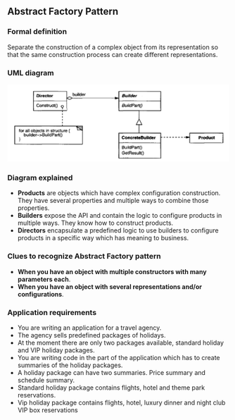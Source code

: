 ## Abstract Factory Pattern

### Formal definition

Separate the construction of a complex object from its representation so that the same construction process can create different representations.

### UML diagram

![Source book: Design Patterns, Elements of Reusable Object-Oriented Software](https://github.com/osotorrio/designpatterns/blob/master/GangOfFour.Patterns/Creational/Builder/uml_diagram.png)

### Diagram explained

-   **Products** are objects which have complex configuration construction. They have several properties and multiple ways to combine those properties.
-   **Builders** expose the API and contain the logic to configure products in multiple ways. They know how to construct products.
-   **Directors** encapsulate a predefined logic to use builders to configure products in a specific way which has meaning to business. 

### Clues to recognize Abstract Factory pattern

-   **When you have an object with multiple constructors with many parameters each**.
-   **When you have an object with several representations and/or configurations**.

### Application requirements

-   You are writing an application for a travel agency.
-   The agency sells predefined packages of holidays.
-   At the moment there are only two packages available, standard holiday and VIP holiday packages.
-   You are writing code in the part of the application which has to create summaries of the holiday packages.
-   A holiday package can have two summaries. Price summary and schedule summary.
-   Standard holiday package contains flights, hotel and theme park reservations.
-   Vip holiday package contains flights, hotel, luxury dinner and night club VIP box reservations
